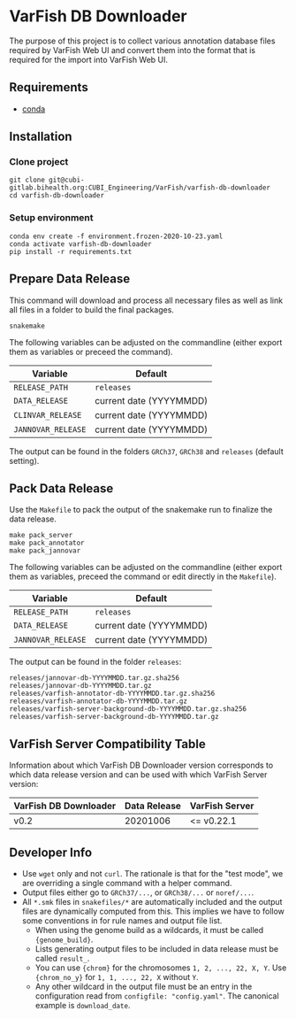 # VarFish DB Downloader

The purpose of this project is to collect various annotation database files
required by VarFish Web UI and convert them into the format that is required for
the import into VarFish Web UI.

## Requirements

- [conda](https://conda.io/miniconda.html)

## Installation

### Clone project

```
git clone git@cubi-gitlab.bihealth.org:CUBI_Engineering/VarFish/varfish-db-downloader
cd varfish-db-downloader
```

### Setup environment

```
conda env create -f environment.frozen-2020-10-23.yaml
conda activate varfish-db-downloader
pip install -r requirements.txt
```

## Prepare Data Release

This command will download and process all necessary files as well as link all files in a folder to build the final packages.

```
snakemake
```

The following variables can be adjusted on the commandline (either export them as variables or preceed the command).

| Variable           | Default                 |
|--------------------|-------------------------|
| `RELEASE_PATH`     | `releases`              |
| `DATA_RELEASE`     | current date (YYYYMMDD) |
| `CLINVAR_RELEASE`  | current date (YYYYMMDD) |
| `JANNOVAR_RELEASE` | current date (YYYYMMDD) |

The output can be found in the folders `GRCh37`, `GRCh38` and `releases` (default setting).

## Pack Data Release

Use the `Makefile` to pack the output of the snakemake run to finalize the data release.

```
make pack_server
make pack_annotator
make pack_jannovar
```

The following variables can be adjusted on the commandline (either export them as variables, preceed the command or edit directly in the `Makefile`).

| Variable           | Default                 |
|--------------------|-------------------------|
| `RELEASE_PATH`     | `releases`              |
| `DATA_RELEASE`     | current date (YYYYMMDD) |
| `JANNOVAR_RELEASE` | current date (YYYYMMDD) |

The output can be found in the folder `releases`:

```
releases/jannovar-db-YYYYMMDD.tar.gz.sha256
releases/jannovar-db-YYYYMMDD.tar.gz
releases/varfish-annotator-db-YYYYMMDD.tar.gz.sha256
releases/varfish-annotator-db-YYYYMMDD.tar.gz
releases/varfish-server-background-db-YYYYMMDD.tar.gz.sha256
releases/varfish-server-background-db-YYYYMMDD.tar.gz
```

## VarFish Server Compatibility Table

Information about which VarFish DB Downloader version corresponds to which data
release version and can be used with which VarFish Server version:

| VarFish DB Downloader | Data Release | VarFish Server |
|-----------------------|--------------|----------------|
| v0.2                  | 20201006     | <= v0.22.1     |


## Developer Info

- Use `wget` only and not `curl`.
  The rationale is that for the "test mode", we are overriding a single command with a helper command.
- Output files either go to `GRCh37/...`, or `GRCh38/...` or `noref/...`.
- All `*.smk` files in `snakefiles/*` are automatically included and the output files are dynamically computed from this.
  This implies we have to follow some conventions in for rule names and output file list.
    - When using the genome build as a wildcards, it must be called `{genome_build}`.
    - Lists generating output files to be included in data release must be called `result_`.
    - You can use `{chrom}` for the chromosomes `1, 2, ..., 22, X, Y`.
      Use `{chrom_no_y}` for `1, 1, ..., 22, X` without `Y`.
    - Any other wildcard in the output file must be an entry in the configuration read from `configfile: "config.yaml"`.
      The canonical example is `download_date`.
